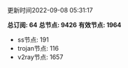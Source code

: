 更新时间2022-09-08 05:31:17

**总订阅: 64**
**总节点: 9426**
**有效节点: 1964**
- ss节点: 191
- trojan节点: 116
- v2ray节点: 1657
